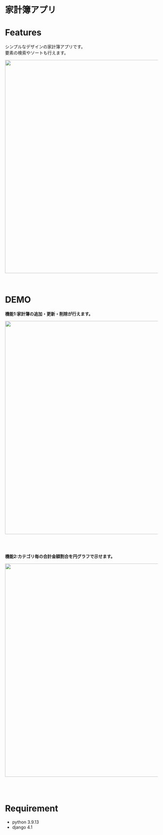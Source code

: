 # 家計簿アプリ

# Features

シンプルなデザインの家計簿アプリです。<br>
要素の検索やソートも行えます。

<kbd><img src="https://user-images.githubusercontent.com/69752179/187072204-3b1ddaa6-3efe-4a7a-bc83-4dacae1a990d.png" width="700" ></kbd>

<br />
 
# DEMO
 
**機能1:家計簿の追加・更新・削除が行えます。**

<kbd><img src="https://user-images.githubusercontent.com/69752179/187068461-62210e95-3067-4ae3-b2bf-44cfcc8c5c14.gif" width="700" ></kbd>

<br />
<br />

**機能2:カテゴリ毎の合計金額割合を円グラフで示せます。**

<kbd><img src="https://user-images.githubusercontent.com/69752179/187068202-457fc39d-1819-4f04-9bec-b0733d5dc50f.gif" width="700" ></kbd>

<br />
<br />
  
# Requirement
  
* python 3.9.13
* django 4.1

